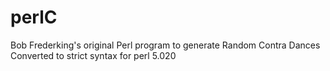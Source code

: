 # perlC
Bob Frederking's original Perl program to generate Random Contra Dances
Converted to strict syntax for perl 5.020

